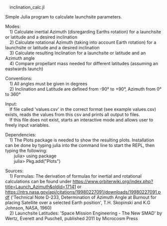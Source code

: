 &emsp;inclination_calc.jl

Simple Julia program to calculate launchsite parameters.

Modes:\
&emsp;1) Calculate inertial Azimuth (disregarding Earths rotation) for a launchsite or latitude and a desired inclination\
&emsp;2) Calculate rotational Azimuth (taking into account Earth rotation) for a launchsite or latitude and a desired inclination\
&emsp;3) Calculate resulting Inclination for a launchsite or latitude and an Azimuth angle\
&emsp;4) Compare propellant mass needed for different latitudes (assuming an eastwards launch)

Conventions:\
&emsp;1) All angles must be given in degrees\
&emsp;2) Inclination and Latitude are defined from -90° to +90°, Azimuth from 0° to 360°

Input:\
&emsp;If file called 'values.csv' in the correct format (see example values.csv) exists, reads the values from this csv and prints all output to files.\
&emsp;If this file does not exist, starts an interactive mode and allows user to freely input variables.

Dependencies:\
&emsp;1) The Plots package is needed to show the resulting plots. Installation can be done by typing julia into the command line to start the REPL, then typing the following:\
&emsp;&emsp;julia> using package\
&emsp;&emsp;julia> Pkg.add("Plots")

Sources:\
&emsp;1) Formulas: The derivation of formulas for inertial and rotational calculations can be found under https://www.orbiterwiki.org/index.php?title=Launch_Azimuth&oldid=17141
                 or https://ntrs.nasa.gov/api/citations/19980227091/downloads/19980227091.pdf ('Technical Note D-233, Determination of Azimuth Angle at Burnout for placing Satellite over a selected Earth position', T.H. Skopinski and K.G Johnson, NASA, 1960)\
&emsp;2) Launchsite Latitudes: 'Space Mission Engineering - The New SMAD' by Wertz, Everett and Puschell, published 2011 by Microcosm Press
